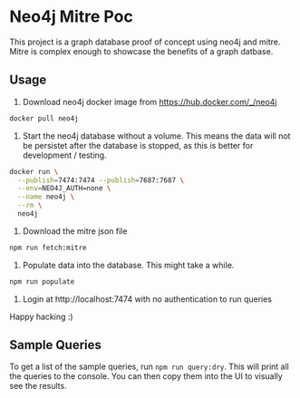 # Neo4j Mitre Poc

This project is a graph database proof of concept using neo4j and mitre. Mitre is complex enough to showcase the benefits
of a graph datbase.

## Usage

1. Download neo4j docker image from https://hub.docker.com/_/neo4j

```sh
docker pull neo4j
```

1. Start the neo4j database without a volume. This means the data will not be persistet after the database is stopped,
as this is better for development / testing.

```sh
docker run \
  --publish=7474:7474 --publish=7687:7687 \
  --env=NEO4J_AUTH=none \
  --name neo4j \
  --rm \
  neo4j
```

1. Download the mitre json file

```sh
npm run fetch:mitre
```

1. Populate data into the database. This might take a while.

```sh
npm run populate
```

1. Login at http://localhost:7474 with no authentication to run queries

Happy hacking :)

## Sample Queries

To get a list of the sample queries, run `npm run query:dry`. This will print all the queries to the console.
You can then copy them into the UI to visually see the results.
